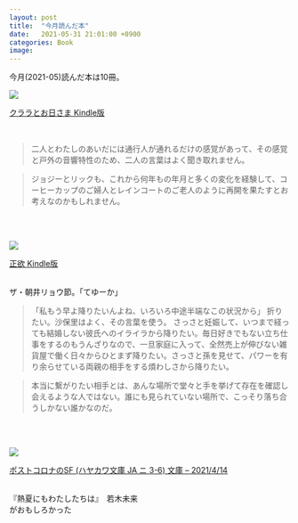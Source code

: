 ```yaml
---
layout: post
title:  "今月読んだ本"
date:   2021-05-31 21:01:00 +0900
categories: Book
image: 
---
```

今月(2021-05)読んだ本は10冊。<br>


<p><a href="https://www.amazon.co.jp/dp/B08VNF8481?&linkCode=li2&tag=peipeipe-22&linkId=db2f1ba517c9abec30a5f6cccff5c5d1&language=ja_JP&ref_=as_li_ss_il" target="_blank" rel="nofollow"><img border="0" src="//ws-fe.amazon-adsystem.com/widgets/q?_encoding=UTF8&ASIN=B08VNF8481&Format= _SL250_&ID=AsinImage&MarketPlace=JP&ServiceVersion=20070822&WS=1&tag=peipeipe-22&language=ja_JP" ></a><img src="https://ir-jp.amazon-adsystem.com/e/ir?t=peipeipe-22&language=ja_JP&l=li2&o=9&a=B08VNF8481" width="1" height="1" border="0" alt="" style="border:none !important; margin:0px !important;" /></p> <p><a href="https://www.amazon.co.jp/dp/B08VNF8481?&linkCode=li2&tag=peipeipe-22&linkId=db2f1ba517c9abec30a5f6cccff5c5d1&language=ja_JP&ref_=as_li_ss_il" target="_blank" rel="nofollow">クララとお日さま Kindle版</a></p>
<br/>
<blockquote>
二人とわたしのあいだには通行人が通れるだけの感覚があって、その感覚と戸外の音響特性のため、二人の言葉はよく聞き取れません。
</blockquote>

<blockquote>
ジョジーとリックも、これから何年もの年月と多くの変化を経験して、コーヒーカップのご婦人とレインコートのご老人のように再開を果たすとお考えなのかもしれません。
</blockquote>


<br/>
<br/>
<p><a href="https://www.amazon.co.jp/dp/B08XX6LHQX?&linkCode=li2&tag=peipeipe-22&linkId=28eba0db7b863862103de95e04b2367a&language=ja_JP&ref_=as_li_ss_il" target="_blank" rel="nofollow"><img border="0" src="//ws-fe.amazon-adsystem.com/widgets/q?_encoding=UTF8&ASIN=B08XX6LHQX&Format= _SL250_&ID=AsinImage&MarketPlace=JP&ServiceVersion=20070822&WS=1&tag=peipeipe-22&language=ja_JP" ></a><img src="https://ir-jp.amazon-adsystem.com/e/ir?t=peipeipe-22&language=ja_JP&l=li2&o=9&a=B08XX6LHQX" width="1" height="1" border="0" alt="" style="border:none !important; margin:0px !important;" /></p> <p><a href="https://www.amazon.co.jp/dp/B08XX6LHQX?&linkCode=li2&tag=peipeipe-22&linkId=28eba0db7b863862103de95e04b2367a&language=ja_JP&ref_=as_li_ss_il" target="_blank" rel="nofollow">正欲 Kindle版</a></p>
<br/>
ザ・朝井リョウ節。「てゆーか」
<br/>
<blockquote>
「私もう早よ降りたいんよね、いろいろ中途半端なこの状況から」
折りたい。沙保里はよく、その言葉を使う。
さっさと妊娠して、いつまで経っても結婚しない彼氏へのイライラから降りたい。毎日好きでもない立ち仕事をするのもうんざりなので、一旦家庭に入って、全然売上が伸びない雑貨屋で働く日々からひとまず降りたい。さっさと孫を見せて、パワーを有り余らせている両親の相手をする煩わしさから降りたい。
</blockquote>

<blockquote>
本当に繋がりたい相手とは、あんな場所で堂々と手を挙げて存在を確認し会えるような人ではない。誰にも見られていない場所で、こっそり落ち合うしかない誰かなのだ。
</blockquote>

<br/>
<br/>
<p><a href="https://www.amazon.co.jp/dp/4150314810?&linkCode=li2&tag=peipeipe-22&linkId=dc2f4ba2a66bb7f774dcd6a09b136f1a&language=ja_JP&ref_=as_li_ss_il" target="_blank" rel="nofollow"><img border="0" src="https://m.media-amazon.com/images/I/41qyrFbo5yL._SL160_.jpg" ></a><img src="https://ir-jp.amazon-adsystem.com/e/ir?t=peipeipe-22&language=ja_JP&l=li2&o=9&a=4150314810" width="1" height="1" border="0" alt="" style="border:none !important; margin:0px !important;" /></p> <p><a href="https://www.amazon.co.jp/dp/4150314810?&linkCode=li2&tag=peipeipe-22&linkId=dc2f4ba2a66bb7f774dcd6a09b136f1a&language=ja_JP&ref_=as_li_ss_il" target="_blank" rel="nofollow">ポストコロナのSF (ハヤカワ文庫 JA ニ 3-6) 文庫 – 2021/4/14</a></p>
<br/>
『熱夏にもわたしたちは』　若木未来<br/>
がおもしろかった
<br/>
